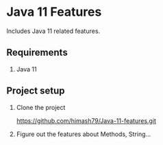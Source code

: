 # Java 11 Features

Includes Java 11 related features.

## Requirements

01) Java 11

## Project setup

01) Clone the project

	https://github.com/himash79/Java-11-features.git

02) Figure out the features about Methods, String...
